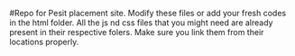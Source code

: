 #Repo for Pesit placement site.
Modify these files or add your fresh codes in the html folder.
All the js nd css files that you might need are already present in their respective folers. Make sure you link them from their locations properly.
